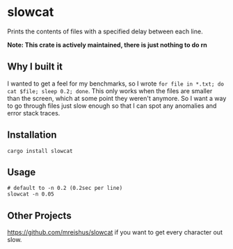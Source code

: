# slowcat

Prints the contents of files with a specified delay between each line.

**Note: This crate is actively maintained, there is just nothing to do rn**

## Why I built it
I wanted to get a feel for my benchmarks, so I wrote `for file in *.txt; do cat $file; sleep 0.2; done`. 
This only works when the files are smaller than the screen, which at some point they weren't anymore. So I want a way to go through files just slow enough so that I can spot any anomalies and error stack traces.

## Installation
```
cargo install slowcat
```

## Usage

```
# default to -n 0.2 (0.2sec per line)
slowcat -n 0.05
```

## Other Projects

<https://github.com/mreishus/slowcat> if you want to get every character out slow.
